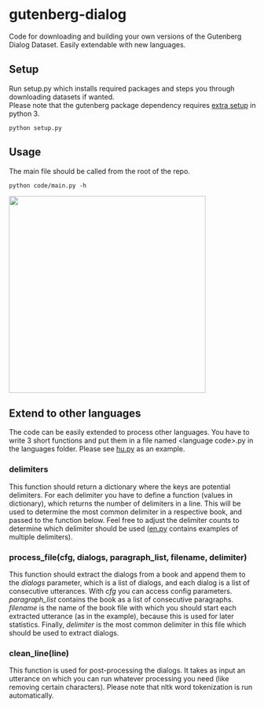 # gutenberg-dialog
Code for downloading and building your own versions of the Gutenberg Dialog Dataset. Easily extendable with new languages.

## Setup
Run setup.py which installs required packages and steps you through downloading datasets if wanted.  
Please note that the gutenberg package dependency requires [extra setup](https://github.com/c-w/Gutenberg#python-3) in python 3.
```
python setup.py
```

## Usage
The main file should be called from the root of the repo.
```
python code/main.py -h
```
<a><img src="https://github.com/ricsinaruto/gutenberg-dialog/blob/master/docs/help.png" align="top" height="400" ></a>

## Extend to other languages
The code can be easily extended to process other languages. You have to write 3 short functions and put them in a file named \<language code\>.py in the languages folder. Please see [hu.py](https://github.com/ricsinaruto/gutenberg-dialog/blob/master/code/languages/hu.py) as an example.

### delimiters
This function should return a dictionary where the keys are potential delimiters. For each delimiter you have to define a function (values in dictionary), which returns the number of delimiters in a line. This will be used to determine the most common delimiter in a respective book, and passed to the function below. Feel free to adjust the delimiter counts to determine which delimiter should be used ([en.py](https://github.com/ricsinaruto/gutenberg-dialog/blob/master/code/languages/en.py) contains examples of multiple delimiters).

### process_file(cfg, dialogs, paragraph_list, filename, delimiter)
This function should extract the dialogs from a book and append them to the *dialogs* parameter, which is a list of dialogs, and each dialog is a list of consecutive utterances. With *cfg* you can access config parameters. *paragraph_list* contains the book as a list of consecutive paragraphs. *filename* is the name of the book file with which you should start each extracted utterance (as in the example), because this is used for later statistics. Finally, *delimiter* is the most common delimiter in this file which should be used to extract dialogs.

### clean_line(line)
This function is used for post-processing the dialogs. It takes as input an utterance on which you can run whatever processing you need (like removing certain characters). Please note that nltk word tokenization is run automatically.
